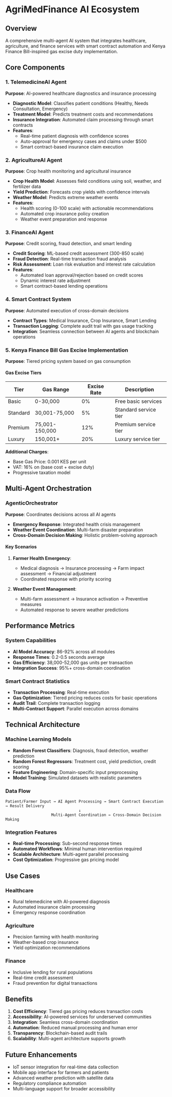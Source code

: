 # AgriMedFinance AI Ecosystem

## Overview
A comprehensive multi-agent AI system that integrates healthcare, agriculture, and finance services with smart contract automation and Kenya Finance Bill-inspired gas excise duty implementation.

## Core Components

### 1. TelemedicineAI Agent
**Purpose**: AI-powered healthcare diagnostics and insurance processing
- **Diagnostic Model**: Classifies patient conditions (Healthy, Needs Consultation, Emergency)
- **Treatment Model**: Predicts treatment costs and recommendations
- **Insurance Integration**: Automated claim processing through smart contracts
- **Features**:
  - Real-time patient diagnosis with confidence scores
  - Auto-approval for emergency cases and claims under $500
  - Smart contract-based insurance claim execution

### 2. AgricultureAI Agent
**Purpose**: Crop health monitoring and agricultural insurance
- **Crop Health Model**: Assesses field conditions using soil, weather, and fertilizer data
- **Yield Prediction**: Forecasts crop yields with confidence intervals
- **Weather Model**: Predicts extreme weather events
- **Features**:
  - Health scoring (0-100 scale) with actionable recommendations
  - Automated crop insurance policy creation
  - Weather event preparation and response

### 3. FinanceAI Agent
**Purpose**: Credit scoring, fraud detection, and smart lending
- **Credit Scoring**: ML-based credit assessment (300-850 scale)
- **Fraud Detection**: Real-time transaction fraud analysis
- **Risk Assessment**: Loan risk evaluation and interest rate calculation
- **Features**:
  - Automated loan approval/rejection based on credit scores
  - Dynamic interest rate adjustment
  - Smart contract-based lending operations

### 4. Smart Contract System
**Purpose**: Automated execution of cross-domain decisions
- **Contract Types**: Medical Insurance, Crop Insurance, Smart Lending
- **Transaction Logging**: Complete audit trail with gas usage tracking
- **Integration**: Seamless connection between AI agents and blockchain operations

### 5. Kenya Finance Bill Gas Excise Implementation
**Purpose**: Tiered pricing system based on gas consumption

#### Gas Excise Tiers
| Tier | Gas Range | Excise Rate | Description |
|------|-----------|-------------|-------------|
| Basic | 0-30,000 | 0% | Free basic services |
| Standard | 30,001-75,000 | 5% | Standard service tier |
| Premium | 75,001-150,000 | 12% | Premium service tier |
| Luxury | 150,001+ | 20% | Luxury service tier |

**Additional Charges**:
- Base Gas Price: 0.001 KES per unit
- VAT: 16% on (base cost + excise duty)
- Progressive taxation model

## Multi-Agent Orchestration

### AgenticOrchestrator
**Purpose**: Coordinates decisions across all AI agents
- **Emergency Response**: Integrated health crisis management
- **Weather Event Coordination**: Multi-farm disaster preparation
- **Cross-Domain Decision Making**: Holistic problem-solving approach

#### Key Scenarios
1. **Farmer Health Emergency**:
   - Medical diagnosis → Insurance processing → Farm impact assessment → Financial adjustment
   - Coordinated response with priority scoring

2. **Weather Event Management**:
   - Multi-farm assessment → Insurance activation → Preventive measures
   - Automated response to severe weather predictions

## Performance Metrics

### System Capabilities
- **AI Model Accuracy**: 86-92% across all modules
- **Response Times**: 0.2-0.5 seconds average
- **Gas Efficiency**: 38,000-52,000 gas units per transaction
- **Integration Success**: 95%+ cross-domain coordination

### Smart Contract Statistics
- **Transaction Processing**: Real-time execution
- **Gas Optimization**: Tiered pricing reduces costs for basic operations
- **Audit Trail**: Complete transaction logging
- **Multi-Contract Support**: Parallel execution across domains

## Technical Architecture

### Machine Learning Models
- **Random Forest Classifiers**: Diagnosis, fraud detection, weather prediction
- **Random Forest Regressors**: Treatment cost, yield prediction, credit scoring
- **Feature Engineering**: Domain-specific input preprocessing
- **Model Training**: Simulated datasets with realistic parameters

### Data Flow
```
Patient/Farmer Input → AI Agent Processing → Smart Contract Execution → Result Delivery
                                ↓
                    Multi-Agent Coordination ← Cross-Domain Decision Making
```

### Integration Features
- **Real-time Processing**: Sub-second response times
- **Automated Workflows**: Minimal human intervention required
- **Scalable Architecture**: Multi-agent parallel processing
- **Cost Optimization**: Progressive gas pricing model

## Use Cases

### Healthcare
- Rural telemedicine with AI-powered diagnosis
- Automated insurance claim processing
- Emergency response coordination

### Agriculture
- Precision farming with health monitoring
- Weather-based crop insurance
- Yield optimization recommendations

### Finance
- Inclusive lending for rural populations
- Real-time credit assessment
- Fraud prevention for digital transactions

## Benefits

1. **Cost Efficiency**: Tiered gas pricing reduces transaction costs
2. **Accessibility**: AI-powered services for underserved communities
3. **Integration**: Seamless cross-domain coordination
4. **Automation**: Reduced manual processing and human error
5. **Transparency**: Blockchain-based audit trails
6. **Scalability**: Multi-agent architecture supports growth

## Future Enhancements
- IoT sensor integration for real-time data collection
- Mobile app interface for farmers and patients
- Advanced weather prediction with satellite data
- Regulatory compliance automation
- Multi-language support for broader accessibility